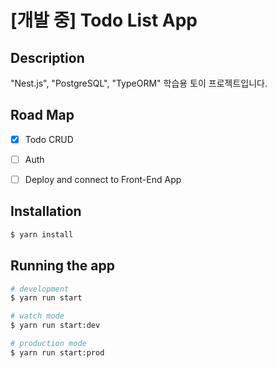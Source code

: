 # [개발 중] Todo List App 


## Description

"Nest.js", "PostgreSQL", "TypeORM" 학습용 토이 프로젝트입니다.

## Road Map

- [x] Todo CRUD

- [ ] Auth

- [ ] Deploy and connect to Front-End App



## Installation

```bash
$ yarn install
```

## Running the app

```bash
# development
$ yarn run start

# watch mode
$ yarn run start:dev

# production mode
$ yarn run start:prod
```
